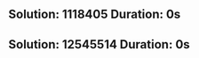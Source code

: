 Solution: 1118405
Duration: 0s
--------------------------
Solution: 12545514
Duration: 0s
--------------------------
